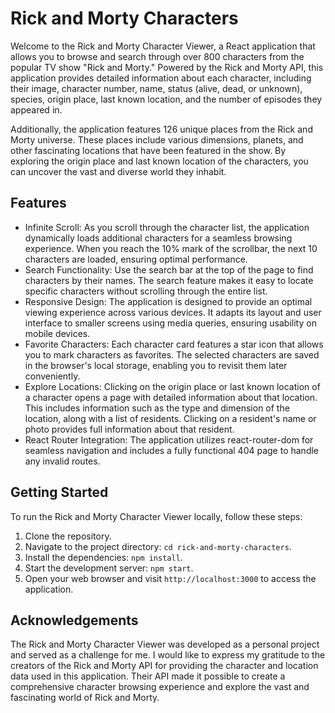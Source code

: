 <h1>Rick and Morty Characters</h1>
<p>
    Welcome to the Rick and Morty Character Viewer, a React application that allows you to browse and search through over 800 characters from the popular TV show "Rick and Morty." Powered by the Rick and Morty API, this application provides detailed information about each character, including their image, character number, name, status (alive, dead, or unknown), species, origin place, last known location, and the number of episodes they appeared in.
</p>
<p>
    Additionally, the application features 126 unique places from the Rick and Morty universe. These places include various dimensions, planets, and other fascinating locations that have been featured in the show. By exploring the origin place and last known location of the characters, you can uncover the vast and diverse world they inhabit.
</p>
<h2>Features</h2>
<ul>
    <li>
        Infinite Scroll: As you scroll through the character list, the application dynamically loads additional characters for a seamless browsing experience. When you reach the 10% mark of the scrollbar, the next 10 characters are loaded, ensuring optimal performance.
    </li>
    <li>
        Search Functionality: Use the search bar at the top of the page to find characters by their names. The search feature makes it easy to locate specific characters without scrolling through the entire list.
    </li>
    <li>
        Responsive Design: The application is designed to provide an optimal viewing experience across various devices. It adapts its layout and user interface to smaller screens using media queries, ensuring usability on mobile devices.
    </li>
    <li>
        Favorite Characters: Each character card features a star icon that allows you to mark characters as favorites. The selected characters are saved in the browser's local storage, enabling you to revisit them later conveniently.
    </li>
    <li>
        Explore Locations: Clicking on the origin place or last known location of a character opens a page with detailed information about that location. This includes information such as the type and dimension of the location, along with a list of residents. Clicking on a resident's name or photo provides full information about that resident.
    </li>
    <li>
        React Router Integration: The application utilizes react-router-dom for seamless navigation and includes a fully functional 404 page to handle any invalid routes.
    </li>
</ul>
<h2>Getting Started</h2>
<p>
    To run the Rick and Morty Character Viewer locally, follow these steps:
</p>
<ol>
    <li>Clone the repository.</li>
    <li>Navigate to the project directory: <code>cd rick-and-morty-characters</code>.</li>
    <li>Install the dependencies: <code>npm install</code>.</li>
    <li>Start the development server: <code>npm start</code>.</li>
    <li>Open your web browser and visit <code>http://localhost:3000</code> to access the application.</li>
</ol>
<h2>Acknowledgements</h2>
<p>
    The Rick and Morty Character Viewer was developed as a personal project and served as a challenge for me. I would like to express my gratitude to the creators of the Rick and Morty API for providing the character and location data used in this application. Their API made it possible to create a comprehensive character browsing experience and explore the vast and fascinating world of Rick and Morty.
</p>